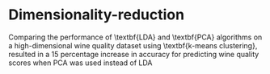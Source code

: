 # Dimensionality-reduction
Comparing the performance of \textbf{LDA} and \textbf{PCA} algorithms on a high-dimensional wine quality dataset using \textbf{k-means clustering}, resulted in a 15 percentage increase in accuracy for predicting wine quality scores when PCA was used instead of LDA

